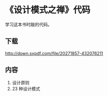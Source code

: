 # 《设计模式之禅》代码

学习这本书时敲的代码。

## 下载
http://down.sxpdf.com/file/20271857-432076211

## 内容
1. 设计原则
2. 23 种设计模式